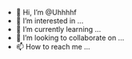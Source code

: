 - 👋 Hi, I’m @Uhhhhf
- 👀 I’m interested in ...
- 🌱 I’m currently learning ...
- 💞️ I’m looking to collaborate on ...
- 📫 How to reach me ...

<!---
Uhhhhf/Uhhhhf is a ✨ special ✨ repository because its `README.md` (this file) appears on your GitHub profile.
You can click the Preview link to take a look at your changes.
--->
